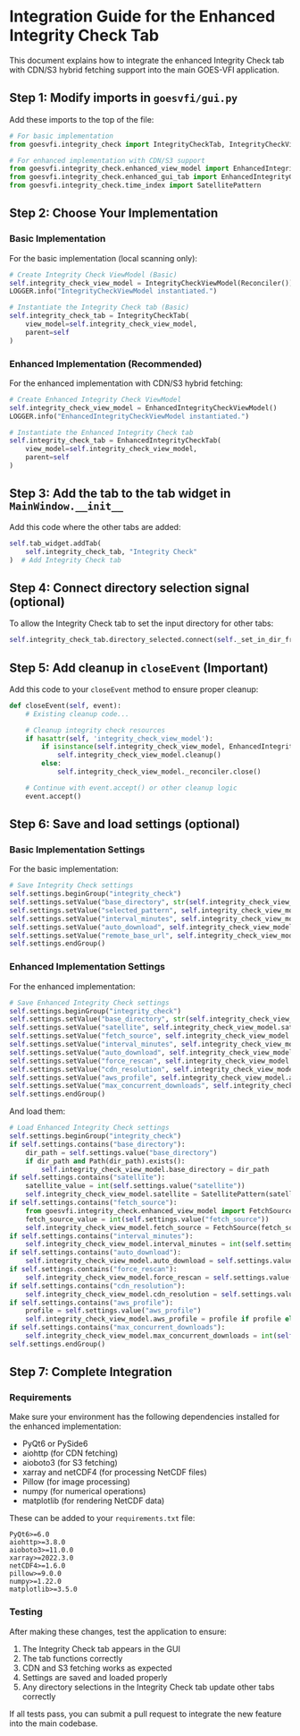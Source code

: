 # Integration Guide for the Enhanced Integrity Check Tab

This document explains how to integrate the enhanced Integrity Check tab with CDN/S3 hybrid fetching support into the main GOES-VFI application.

## Step 1: Modify imports in `goesvfi/gui.py`

Add these imports to the top of the file:

```python
# For basic implementation
from goesvfi.integrity_check import IntegrityCheckTab, IntegrityCheckViewModel, Reconciler

# For enhanced implementation with CDN/S3 support
from goesvfi.integrity_check.enhanced_view_model import EnhancedIntegrityCheckViewModel
from goesvfi.integrity_check.enhanced_gui_tab import EnhancedIntegrityCheckTab
from goesvfi.integrity_check.time_index import SatellitePattern
```

## Step 2: Choose Your Implementation

### Basic Implementation

For the basic implementation (local scanning only):

```python
# Create Integrity Check ViewModel (Basic)
self.integrity_check_view_model = IntegrityCheckViewModel(Reconciler())
LOGGER.info("IntegrityCheckViewModel instantiated.")

# Instantiate the Integrity Check tab (Basic)
self.integrity_check_tab = IntegrityCheckTab(
    view_model=self.integrity_check_view_model,
    parent=self
)
```

### Enhanced Implementation (Recommended)

For the enhanced implementation with CDN/S3 hybrid fetching:

```python
# Create Enhanced Integrity Check ViewModel
self.integrity_check_view_model = EnhancedIntegrityCheckViewModel()
LOGGER.info("EnhancedIntegrityCheckViewModel instantiated.")

# Instantiate the Enhanced Integrity Check tab
self.integrity_check_tab = EnhancedIntegrityCheckTab(
    view_model=self.integrity_check_view_model,
    parent=self
)
```

## Step 3: Add the tab to the tab widget in `MainWindow.__init__`

Add this code where the other tabs are added:

```python
self.tab_widget.addTab(
    self.integrity_check_tab, "Integrity Check"
)  # Add Integrity Check tab
```

## Step 4: Connect directory selection signal (optional)

To allow the Integrity Check tab to set the input directory for other tabs:

```python
self.integrity_check_tab.directory_selected.connect(self._set_in_dir_from_sorter)
```

## Step 5: Add cleanup in `closeEvent` (Important)

Add this code to your `closeEvent` method to ensure proper cleanup:

```python
def closeEvent(self, event):
    # Existing cleanup code...

    # Cleanup integrity check resources
    if hasattr(self, 'integrity_check_view_model'):
        if isinstance(self.integrity_check_view_model, EnhancedIntegrityCheckViewModel):
            self.integrity_check_view_model.cleanup()
        else:
            self.integrity_check_view_model._reconciler.close()

    # Continue with event.accept() or other cleanup logic
    event.accept()
```

## Step 6: Save and load settings (optional)

### Basic Implementation Settings

For the basic implementation:

```python
# Save Integrity Check settings
self.settings.beginGroup("integrity_check")
self.settings.setValue("base_directory", str(self.integrity_check_view_model.base_directory))
self.settings.setValue("selected_pattern", self.integrity_check_view_model.selected_pattern.value)
self.settings.setValue("interval_minutes", self.integrity_check_view_model.interval_minutes)
self.settings.setValue("auto_download", self.integrity_check_view_model.auto_download)
self.settings.setValue("remote_base_url", self.integrity_check_view_model.remote_base_url)
self.settings.endGroup()
```

### Enhanced Implementation Settings

For the enhanced implementation:

```python
# Save Enhanced Integrity Check settings
self.settings.beginGroup("integrity_check")
self.settings.setValue("base_directory", str(self.integrity_check_view_model.base_directory))
self.settings.setValue("satellite", self.integrity_check_view_model.satellite.value)
self.settings.setValue("fetch_source", self.integrity_check_view_model.fetch_source.value)
self.settings.setValue("interval_minutes", self.integrity_check_view_model.interval_minutes)
self.settings.setValue("auto_download", self.integrity_check_view_model.auto_download)
self.settings.setValue("force_rescan", self.integrity_check_view_model.force_rescan)
self.settings.setValue("cdn_resolution", self.integrity_check_view_model.cdn_resolution)
self.settings.setValue("aws_profile", self.integrity_check_view_model.aws_profile or "")
self.settings.setValue("max_concurrent_downloads", self.integrity_check_view_model.max_concurrent_downloads)
self.settings.endGroup()
```

And load them:

```python
# Load Enhanced Integrity Check settings
self.settings.beginGroup("integrity_check")
if self.settings.contains("base_directory"):
    dir_path = self.settings.value("base_directory")
    if dir_path and Path(dir_path).exists():
        self.integrity_check_view_model.base_directory = dir_path
if self.settings.contains("satellite"):
    satellite_value = int(self.settings.value("satellite"))
    self.integrity_check_view_model.satellite = SatellitePattern(satellite_value)
if self.settings.contains("fetch_source"):
    from goesvfi.integrity_check.enhanced_view_model import FetchSource
    fetch_source_value = int(self.settings.value("fetch_source"))
    self.integrity_check_view_model.fetch_source = FetchSource(fetch_source_value)
if self.settings.contains("interval_minutes"):
    self.integrity_check_view_model.interval_minutes = int(self.settings.value("interval_minutes", 10))
if self.settings.contains("auto_download"):
    self.integrity_check_view_model.auto_download = self.settings.value("auto_download") == "true"
if self.settings.contains("force_rescan"):
    self.integrity_check_view_model.force_rescan = self.settings.value("force_rescan") == "true"
if self.settings.contains("cdn_resolution"):
    self.integrity_check_view_model.cdn_resolution = self.settings.value("cdn_resolution")
if self.settings.contains("aws_profile"):
    profile = self.settings.value("aws_profile")
    self.integrity_check_view_model.aws_profile = profile if profile else None
if self.settings.contains("max_concurrent_downloads"):
    self.integrity_check_view_model.max_concurrent_downloads = int(self.settings.value("max_concurrent_downloads", 5))
self.settings.endGroup()
```

## Step 7: Complete Integration

### Requirements

Make sure your environment has the following dependencies installed for the enhanced implementation:

- PyQt6 or PySide6
- aiohttp (for CDN fetching)
- aioboto3 (for S3 fetching)
- xarray and netCDF4 (for processing NetCDF files)
- Pillow (for image processing)
- numpy (for numerical operations)
- matplotlib (for rendering NetCDF data)

These can be added to your `requirements.txt` file:

```
PyQt6>=6.0
aiohttp>=3.8.0
aioboto3>=11.0.0
xarray>=2022.3.0
netCDF4>=1.6.0
pillow>=9.0.0
numpy>=1.22.0
matplotlib>=3.5.0
```

### Testing

After making these changes, test the application to ensure:

1. The Integrity Check tab appears in the GUI
2. The tab functions correctly
3. CDN and S3 fetching works as expected
4. Settings are saved and loaded properly
5. Any directory selections in the Integrity Check tab update other tabs correctly

If all tests pass, you can submit a pull request to integrate the new feature into the main codebase.
